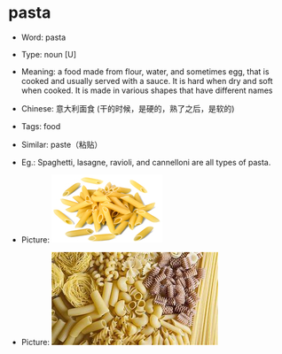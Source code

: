 # pasta

- Word: pasta

- Type: noun [U]
- Meaning: a food made from flour, water, and sometimes egg, that is cooked and usually served with a sauce. It is hard when dry and soft when cooked. It is made in various shapes that have different names
- Chinese: 意大利面食 (干的时候，是硬的，熟了之后，是软的)
- Tags: food
- Similar: paste（粘贴）
- Eg.: Spaghetti, lasagne, ravioli, and cannelloni are all types of pasta.
- Picture: ![pasta](images/pasta.jpg)
- Picture: ![pasta](images/pasta2.jpeg)

